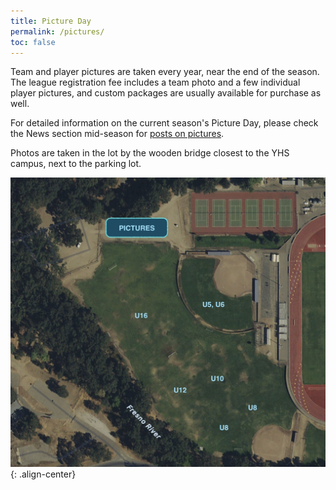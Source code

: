 ```yaml
---
title: Picture Day
permalink: /pictures/
toc: false
---
```


Team and player pictures are taken every year, near the end of
the season. The league registration fee includes a team photo
and a few individual player pictures, and custom packages are
usually available for purchase as well.

For detailed information on the current season's Picture Day, please
check the News section mid-season for [posts on pictures](/tags/#pictures).

Photos are taken in the lot by the wooden bridge closest to the
YHS campus, next to the parking lot.

![Pictures](/files/picture-day.jpg)
{: .align-center}
